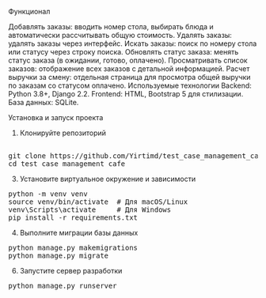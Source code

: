 Функционал


Добавлять заказы: вводить номер стола, выбирать блюда и автоматически рассчитывать общую стоимость.
Удалять заказы: удалять заказы через интерфейс.
Искать заказы: поиск по номеру стола или статусу через строку поиска.
Обновлять статус заказа: менять статус заказа (в ожидании, готово, оплачено).
Просматривать список заказов: отображение всех заказов с детальной информацией.
Расчет выручки за смену: отдельная страница для просмотра общей выручки по заказам со статусом оплачено.
Используемые технологии
Backend: Python 3.8+, Django 2.2.
Frontend: HTML, Bootstrap 5 для стилизации.
База данных: SQLite.


Установка и запуск проекта
1. Клонируйте репозиторий
<pre> 
git clone https://github.com/Yirtimd/test_case_management_cafe.git
cd test_case_management_cafe
</pre>



3. Установите виртуальное окружение и зависимости
<pre>
python -m venv venv
source venv/bin/activate  # Для macOS/Linux
venv\Scripts\activate     # Для Windows
pip install -r requirements.txt
</pre>

4. Выполните миграции базы данных
<pre>
python manage.py makemigrations
python manage.py migrate
</pre>

6. Запустите сервер разработки
<pre>
python manage.py runserver
</pre>


